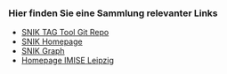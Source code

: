 ### Hier finden Sie eine Sammlung relevanter Links

* [SNIK TAG Tool Git Repo](https://github.com/IMISE/snik-tag/)
* [SNIK Homepage](http://www.snik.eu/)
* [SNIK Graph](http://www.snik.eu/graph/)
* [Homepage IMISE Leipzig](http:www.imise.uni-leipzig.de)
